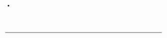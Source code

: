 > <h1 id=""></h1>
- 



<br/><br/><br/>

***
<br/>

> <h1 id=""></h1>


<br/>

```sql

```

<br/>

```sql

```

<br/>

```sql

```

<br/>

```sql

```

